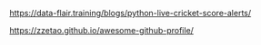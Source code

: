 https://data-flair.training/blogs/python-live-cricket-score-alerts/

https://zzetao.github.io/awesome-github-profile/
